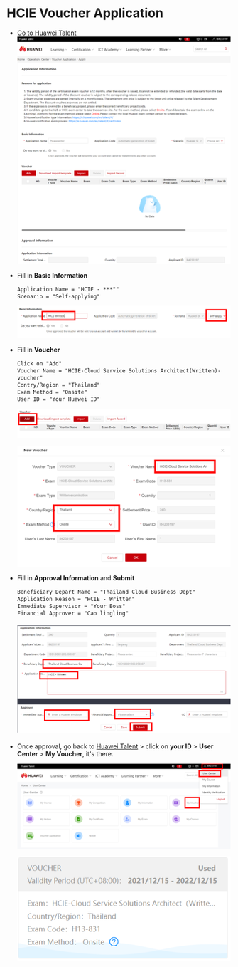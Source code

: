 # HCIE Voucher Application

- [Go to Huawei Talent](https://e.huawei.com/en/talent/#/personal/hw-emploees/applay-vouchers?couponType=VOUCHER&usageScenes=HW)![image-20230914101912676](https://raw.githubusercontent.com/MarcLan/pic/main/image-20230914101912676.png)

  

- Fill in **Basic Information**

  ```shell
  Application Name = "HCIE - ***""
  Scenario = "Self-applying"
  ```

  ![image-20230914103632338](https://raw.githubusercontent.com/MarcLan/pic/main/image-20230914103632338.png)	

- Fill in **Voucher**

  ```shell
  Click on "Add"
  Voucher Name = "HCIE-Cloud Service Solutions Architect(Written)-voucher"
  Contry/Region = "Thailand"
  Exam Method = "Onsite"
  User ID = "Your Huawei ID"
  ```

  ![image-20230914103735240](https://raw.githubusercontent.com/MarcLan/pic/main/image-20230914103735240.png)

  ![image-20230914103825197](https://raw.githubusercontent.com/MarcLan/pic/main/image-20230914103825197.png)

  

- Fill in **Approval Information** and **Submit**

  ```shell
  Beneficiary Depart Name = "Thailand Cloud Business Dept"
  Application Reason = "HCIE - Written"
  Immediate Supervisor = "Your Boss"
  Financial Approver = "Cao lingling"
  ```

  #### ![image-20230914104659405](https://raw.githubusercontent.com/MarcLan/pic/main/image-20230914104659405.png)

  

- Once approval, go back to [Huawei Talent](https://e.huawei.com/en/talent/#/personal/hw-emploees/applay-vouchers?couponType=VOUCHER&usageScenes=HW) > click on **your ID** > **User Center** > **My Voucher**, it's there.

  ![image-20230914104735868](https://raw.githubusercontent.com/MarcLan/pic/main/image-20230914104735868.png)

  ![image-20230914104219317](https://raw.githubusercontent.com/MarcLan/pic/main/image-20230914104219317.png)